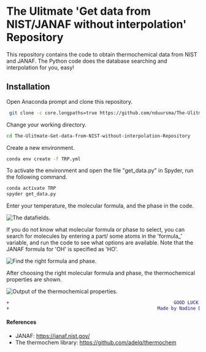 # The Ulitmate 'Get data from NIST/JANAF without interpolation' Repository

This repository contains the code to obtain thermochemical data from NIST and JANAF. The Python code does the database searching and interpolation for you, easy! 
## Installation

Open Anaconda prompt and clone this repository.
```bash
 git clone -c core.longpaths=true https://github.com/nduursma/The-Ulitmate-Get-data-from-NIST-without-interpolation-Repository
```
Change your working directory.
```bash
cd The-Ulitmate-Get-data-from-NIST-without-interpolation-Repository
```

Create a new environment.
```bash
conda env create -f TRP.yml

```

To activate the environment and open the file "get_data.py" in Spyder, run the following command.
```bash
conda activate TRP
spyder get_data.py
```

Enter your temperature, the molecular formula, and the phase in the code.

![The datafields.](https://github.com/nduursma/The-Ulitmate-Get-data-from-NIST-without-interpolation-Repository/blob/main/enterdata.PNG)

If you do not know what molecular formula or phase to select, you can search for molecules by entering a part/ some atoms in the 'formula_' variable, and run the code to see what options are available. Note that the JANAF formula for 'OH' is specified as 'HO'.

![Find the right formula and phase.](https://github.com/nduursma/The-Ulitmate-Get-data-from-NIST-without-interpolation-Repository/blob/main/formulatable.PNG)

After choosing the right molecular formula and phase, the thermochemical properties are shown.

![Output of the thermochemical properties.](https://github.com/nduursma/The-Ulitmate-Get-data-from-NIST-without-interpolation-Repository/blob/main/output.PNG)



```diff
+                                                            GOOD LUCK!!                                                  + 
+                                                      Made by Nadine Duursma                                             + 
``` 
#### References
+ JANAF: https://janaf.nist.gov/ 
+ The thermochem library: https://github.com/adelq/thermochem

